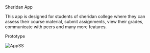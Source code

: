 Sheridan App

This app is designed for students of sheridan college where they can assess their course material, submit assignments, view their grades, communicate with peers and many more features.

Prototype 

![AppSS](https://user-images.githubusercontent.com/50750038/155932112-9fd4c446-b172-447f-a61b-75a9f81cd681.PNG)
